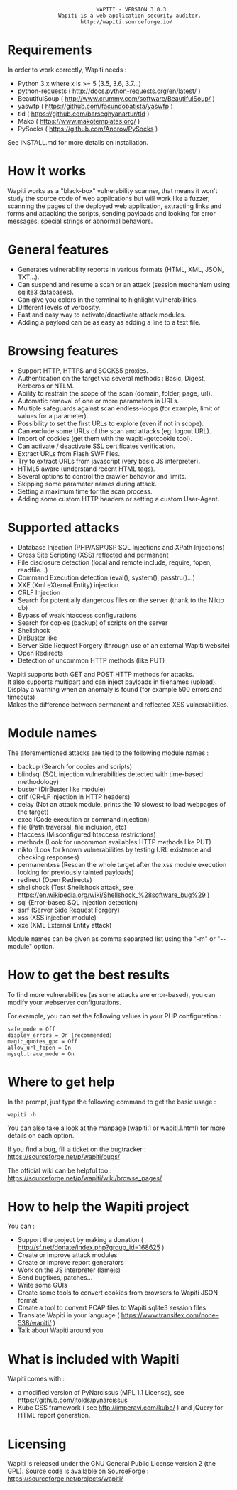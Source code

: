                                 WAPITI - VERSION 3.0.3
                    Wapiti is a web application security auditor.
                           http://wapiti.sourceforge.io/


Requirements
============
In order to work correctly, Wapiti needs :

+ Python 3.x where x is >= 5 (3.5, 3.6, 3.7...)
+ python-requests ( http://docs.python-requests.org/en/latest/ )
+ BeautifulSoup ( http://www.crummy.com/software/BeautifulSoup/ )
+ yaswfp ( https://github.com/facundobatista/yaswfp )
+ tld ( https://github.com/barseghyanartur/tld )
+ Mako ( https://www.makotemplates.org/ )
+ PySocks ( https://github.com/Anorov/PySocks )

See INSTALL.md for more details on installation.

How it works
============

Wapiti works as a "black-box" vulnerability scanner,  that means it won't
study the source code of web applications but will work like a  fuzzer,
scanning the pages of the deployed web application, extracting links and
forms  and attacking  the scripts, sending payloads and looking for error
messages, special strings or abnormal behaviors.


General features
================

+ Generates vulnerability reports in various formats (HTML, XML, JSON, TXT...).
+ Can suspend and resume a scan or an attack (session mechanism using sqlite3 databases).
+ Can give you colors in the terminal to highlight vulnerabilities.
+ Different levels of verbosity.
+ Fast and easy way to activate/deactivate attack modules.
+ Adding a payload can be as easy as adding a line to a text file.


Browsing features
=================

+ Support HTTP, HTTPS and SOCKS5 proxies.
+ Authentication on the target via several methods : Basic, Digest, Kerberos or NTLM.
+ Ability to restrain the scope of the scan (domain, folder, page, url).
+ Automatic removal of one or more parameters in URLs.
+ Multiple safeguards against scan endless-loops (for example, limit of values for a parameter).
+ Possibility to set the first URLs to explore (even if not in scope).
+ Can exclude some URLs of the scan and attacks (eg: logout URL).
+ Import of cookies (get them with the wapiti-getcookie tool).
+ Can activate / deactivate SSL certificates verification.
+ Extract URLs from Flash SWF files.
+ Try to extract URLs from javascript (very basic JS interpreter).
+ HTML5 aware (understand recent HTML tags).
+ Several options to control the crawler behavior and limits.
+ Skipping some parameter names during attack.
+ Setting a maximum time for the scan process.
+ Adding some custom HTTP headers or setting a custom User-Agent.


Supported attacks
=================

+ Database Injection (PHP/ASP/JSP SQL Injections and XPath Injections)
+ Cross Site Scripting (XSS) reflected and permanent
+ File disclosure detection (local and remote include, require, fopen,
  readfile...)
+ Command Execution detection (eval(), system(), passtru()...)
+ XXE (Xml eXternal Entity) injection
+ CRLF Injection
+ Search for potentially dangerous files on the server (thank to the Nikto db)
+ Bypass of weak htaccess configurations
+ Search for copies (backup) of scripts on the server
+ Shellshock
+ DirBuster like
+ Server Side Request Forgery (through use of an external Wapiti website)
+ Open Redirects
+ Detection of uncommon HTTP methods (like PUT)

Wapiti supports both GET and POST HTTP methods for attacks.  
It also supports multipart and can inject payloads in filenames (upload).  
Display a warning when an anomaly is found (for example 500 errors and timeouts)  
Makes the difference  between permanent  and reflected  XSS vulnerabilities.

Module names
============

The aforementioned attacks are tied to the following module names :

+ backup (Search for copies and scripts)
+ blindsql (SQL injection vulnerabilities detected with time-based methodology)
+ buster (DirBuster like module)
+ crlf (CR-LF injection in HTTP headers)
+ delay (Not an attack module, prints the 10 slowest to load webpages of the target)
+ exec (Code execution or command injection)
+ file (Path traversal, file inclusion, etc)
+ htaccess (Misconfigured htaccess restrictions)
+ methods (Look for uncommon availables HTTP methods like PUT)
+ nikto (Look for known vulnerabilities by testing URL existence and checking responses)
+ permanentxss (Rescan the whole target after the xss module execution looking for previously tainted payloads)
+ redirect (Open Redirects)
+ shellshock (Test Shellshock attack, see https://en.wikipedia.org/wiki/Shellshock_%28software_bug%29 )
+ sql (Error-based SQL injection detection)
+ ssrf (Server Side Request Forgery)
+ xss (XSS injection module)
+ xxe (XML External Entity attack)

Module names can be given as comma separated list using the "-m" or "--module" option.


How to get the best results
===========================

To find more vulnerabilities (as some attacks are error-based), you can modify
your webserver configurations.

For example, you can set the following values in your PHP configuration :
```
safe_mode = Off
display_errors = On (recommended)
magic_quotes_gpc = Off
allow_url_fopen = On
mysql.trace_mode = On
```

Where to get help
=================

In the prompt, just type the following command to get the basic usage :

```wapiti -h```

You can also take a look at the manpage (wapiti.1 or wapiti.1.html) for more details on each option.

If you find a bug, fill a ticket on the bugtracker :  
https://sourceforge.net/p/wapiti/bugs/

The official wiki can be helpful too :  
https://sourceforge.net/p/wapiti/wiki/browse_pages/


How to help the Wapiti project
==============================

You can :

+ Support the project by making a donation ( http://sf.net/donate/index.php?group_id=168625 )
+ Create or improve attack modules
+ Create or improve report generators
+ Work on the JS interpreter (lamejs)
+ Send bugfixes, patches...
+ Write some GUIs
+ Create some tools to convert cookies from browsers to Wapiti JSON format
+ Create a tool to convert PCAP files to Wapiti sqlite3 session files
+ Translate Wapiti in your language ( https://www.transifex.com/none-538/wapiti/ )
+ Talk about Wapiti around you


What is included with Wapiti
============================

Wapiti comes with :

+ a modified version of PyNarcissus (MPL 1.1 License),
  see https://github.com/jtolds/pynarcissus
+ Kube CSS framework ( see http://imperavi.com/kube/ ) and jQuery
  for HTML report generation.

Licensing
=========

Wapiti is released under the GNU General Public License version 2 (the GPL).
Source code is available on SourceForge :
https://sourceforge.net/projects/wapiti/
